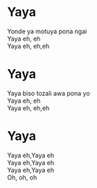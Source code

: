 # Yaya
Yonde ya motuya pona ngai  
Yaya eh, eh  
Yaya eh, eh,eh  

# Yaya
Yaya biso tozali awa pona yo  
Yaya eh, eh  
Yaya eh, eh,eh  

# Yaya
Yaya eh,Yaya eh  
Yaya eh,Yaya eh  
Yaya eh,Yaya eh  
Oh, oh, oh  
